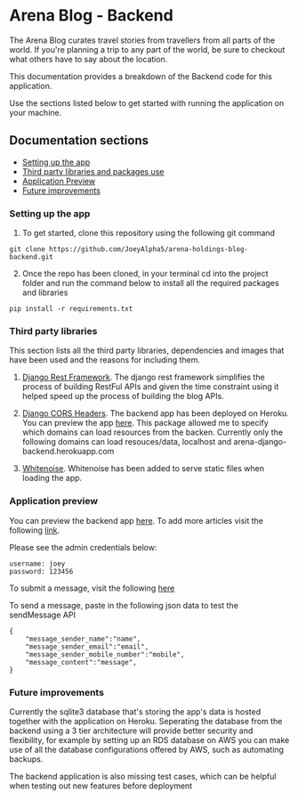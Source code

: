 # Arena Blog - Backend

The Arena Blog curates travel stories from travellers from all parts of the world. If you're planning a trip to any part of the world, be sure to checkout what others have to say about the location.

This documentation provides a breakdown of the Backend code for this application.

Use the sections listed below to get started with running the application on your machine. 

## Documentation sections
- [Setting up the app](#setting-up-the-app)
- [Third party libraries and packages use](#third-party-libraries)
- [Application Preview](#application-preview)
- [Future improvements](#future-improvement)


### Setting up the app

1. To get started, clone this repository using the following git command
```
git clone https://github.com/JoeyAlpha5/arena-holdings-blog-backend.git
```


2. Once the repo has been cloned, in your terminal cd into the project folder and run the command below to install all the required packages and libraries

```
pip install -r requirements.txt
```


### Third party libraries

This section lists all the third party libraries, dependencies and images that have been used and the reasons for including them.

1. [Django Rest Framework](https://www.django-rest-framework.org/). The django rest framework simplifies the process of building RestFul APIs and given the time constraint using it helped speed up the process of building the blog APIs.

2. [Django CORS Headers](https://pypi.org/project/django-cors-headers/). The backend app has been deployed on Heroku. You can preview the app [here](https://arena-django-backend.herokuapp.com/). This package allowed me to specify which domains can load resources from the backen. Currently only the following domains can load resouces/data, localhost and arena-django-backend.herokuapp.com

3. [Whitenoise](https://pypi.org/project/whitenoise/). Whitenoise has been added to serve static files when loading the app.


### Application preview

You can preview the backend app [here](https://arena-django-backend.herokuapp.com/). To add more articles visit the following [link](https://arena-django-backend.herokuapp.com/admin).

Please see the admin credentials below:
```
username: joey
password: 123456
```

To submit a message, visit the following [here](https://arena-django-backend.herokuapp.com/sendMessage)

To send a message, paste in the following json data to test the sendMessage API

```
{
    "message_sender_name":"name",
    "message_sender_email":"email",
    "message_sender_mobile_number":"mobile",
    "message_content":"message",
}
```


### Future improvements

Currently the sqlite3 database that's storing the app's data is hosted together with the application on Heroku. Seperating the database from the backend using a 3 tier architecture will provide better security and flexibility, for example by setting up an RDS database on AWS you can make use of all the database configurations offered by AWS, such as automating backups.

The backend application is also missing test cases, which can be helpful when testing out new features before deployment